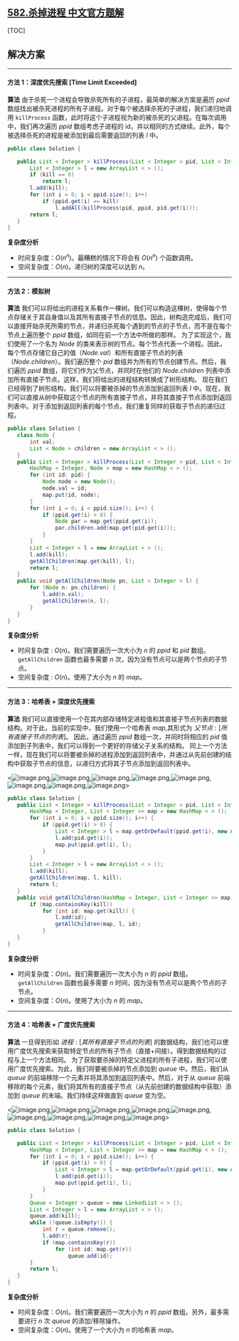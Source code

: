 ## [582.杀掉进程 中文官方题解](https://leetcode.cn/problems/kill-process/solutions/100000/sha-diao-jin-cheng-by-leetcode-solution-urj1)

[TOC]  

 ## 解决方案

---

 #### 方法 1：深度优先搜索 **[Time Limit Exceeded]**

 **算法**
 由于杀死一个进程会导致杀死所有的子进程，最简单的解决方案是遍历 $ppid$ 数组找出被杀死进程的所有子进程。对于每个被选择杀死的子进程，我们递归地调用  `killProcess` 函数，此时将这个子进程视为新的被杀死的父进程。在每次调用中，我们再次遍历 $ppid$ 数组考虑子进程的 id，并以相同的方式继续。此外，每个被选择杀死的进程是被添加到最后需要返回的列表 $l$ 中。

 ```Java [slu1]
public class Solution {

    public List < Integer > killProcess(List < Integer > pid, List < Integer > ppid, int kill) {
        List < Integer > l = new ArrayList < > ();
        if (kill == 0)
            return l;
        l.add(kill);
        for (int i = 0; i < ppid.size(); i++)
            if (ppid.get(i) == kill)
                l.addAll(killProcess(pid, ppid, pid.get(i)));
        return l;
    }
}
 ```

 **复杂度分析**

 * 时间复杂度：$O(n^n)$。最糟糕的情况下将会有 $O(n^n)$ 个函数调用。
 * 空间复杂度：$O(n)$。递归树的深度可以达到 $n$。

---

 #### 方法 2：模拟树

 **算法**
 我们可以将给出的进程关系看作一棵树。我们可以构造这棵树，使得每个节点存储关于其自身值以及其所有直接子节点的信息。因此，树构造完成后，我们可以直接开始杀死所需的节点，并递归杀死每个遇到的节点的子节点，而不是在每个节点上遍历整个 $ppid$ 数组，如同在前一个方法中所做的那样。
 为了实现这个，我们使用了一个名为 $Node$ 的类来表示树的节点。每个节点代表一个进程。因此，每个节点存储它自己的值（$Node.val$）和所有直接子节点的列表（$Node.children$）。我们遍历整个 $pid$ 数组并为所有的节点创建节点。然后，我们遍历 $ppid$ 数组，将它们作为父节点，并同时在他们的 $Node.children$ 列表中添加所有直接子节点。这样，我们将给出的进程结构转换成了树形结构。
 现在我们已经得到了树形结构，我们可以将要被杀掉的节点添加到返回列表 $l$ 中。现在，我们可以直接从树中获取这个节点的所有直接子节点，并将其直接子节点添加到返回列表中。对于添加到返回列表的每个节点，我们重复同样的获取子节点的递归过程。

 ```Java [slu2]
 public class Solution {
    class Node {
        int val;
        List < Node > children = new ArrayList < > ();
    }
    public List < Integer > killProcess(List < Integer > pid, List < Integer > ppid, int kill) {
        HashMap < Integer, Node > map = new HashMap < > ();
        for (int id: pid) {
            Node node = new Node();
            node.val = id;
            map.put(id, node);
        }
        for (int i = 0; i < ppid.size(); i++) {
            if (ppid.get(i) > 0) {
                Node par = map.get(ppid.get(i));
                par.children.add(map.get(pid.get(i)));
            }
        }
        List < Integer > l = new ArrayList < > ();
        l.add(kill);
        getAllChildren(map.get(kill), l);
        return l;
    }
    public void getAllChildren(Node pn, List < Integer > l) {
        for (Node n: pn.children) {
            l.add(n.val);
            getAllChildren(n, l);
        }
    }
}
 ```

 **复杂度分析**

 * 时间复杂度 : $O(n)$。我们需要遍历一次大小为 $n$ 的 $ppid$ 和 $pid$ 数组。`getAllChildren` 函数也最多需要 $n$ 次，因为没有节点可以是两个节点的子节点。
 * 空间复杂度 : $O(n)$。使用了大小为 $n$ 的 $map$。

---

 #### 方法 3：哈希表 + 深度优先搜索

 **算法**
 我们可以直接使用一个在其内部存储特定进程值和其直接子节点列表的数据结构。对于此，当前的实现中，我们使用一个哈希表 $map$,其形式为 ${父节点: [所有直接子节点的列表]}$。
 因此，通过遍历 $ppid$ 数组一次，并同时将相应的 $pid$ 值添加到子列表中，我们可以得到一个更好的存储父子关系的结构。
 同上一个方法一样，现在我们可以将要被杀掉的进程添加到返回列表中，并通过从先前创建的结构中获取子节点的信息，以递归方式将其子节点添加到返回列表中。

<![image.png](https://pic.leetcode-cn.com/a7a481b58060408563b862b9731d209aa7e8d344ccf108ccf5398f59625a9f9f-image.png),![image.png](https://pic.leetcode-cn.com/b526bb427636fb5600f49388d5d52eba11303c2a42eeae08c3a4ee5ff317d820-image.png),![image.png](https://pic.leetcode-cn.com/e0bda251a8a96a392e7bf60fdb5208808ce96fef47eb373487a5adeef2c3e18e-image.png),![image.png](https://pic.leetcode-cn.com/42609ed2da11073cd64f89e4739b65353003a4503942d659e8becae0f2ed2192-image.png),![image.png](https://pic.leetcode-cn.com/70c7a9ba12051ec7cefc144cbf8bd54ff4f1f209191ec22657ea75e55d55f4f3-image.png),![image.png](https://pic.leetcode-cn.com/1a703cd4a4a259003767ab60ecac21f465023107fef73355de07f246962c5e18-image.png),![image.png](https://pic.leetcode-cn.com/44a976fbde0f010671f53bd8c441d119524eeab1b6c4cdbdb590d3cc7b37c0ce-image.png),![image.png](https://pic.leetcode-cn.com/8ae6d6c7edf21e0f451a2d24c8b51465f69f4dcbcd1ee2e992d6769012e1228f-image.png)>

 ```Java [slu3]
 public class Solution {
    public List < Integer > killProcess(List < Integer > pid, List < Integer > ppid, int kill) {
        HashMap < Integer, List < Integer >> map = new HashMap < > ();
        for (int i = 0; i < ppid.size(); i++) {
            if (ppid.get(i) > 0) {
                List < Integer > l = map.getOrDefault(ppid.get(i), new ArrayList < Integer > ());
                l.add(pid.get(i));
                map.put(ppid.get(i), l);
            }
        }
        List < Integer > l = new ArrayList < > ();
        l.add(kill);
        getAllChildren(map, l, kill);
        return l;
    }
    public void getAllChildren(HashMap < Integer, List < Integer >> map, List < Integer > l, int kill) {
        if (map.containsKey(kill))
            for (int id: map.get(kill)) {
                l.add(id);
                getAllChildren(map, l, id);
            }
    }
}
 ```

 **复杂度分析**

 * 时间复杂度：$O(n)$。我们需要遍历一次大小为 $n$ 的 $ppid$ 数组。`getAllChildren` 函数也最多需要 $n$ 时间，因为没有节点可以是两个节点的子节点。
 * 空间复杂度：$O(n)$。使用了大小为 $n$ 的 $map$。

---

 #### 方法 4：哈希表 + 广度优先搜索

 **算法**
 一旦得到形如 $进程: [其所有直接子节点的列表]$ 的数据结构，我们也可以使用广度优先搜索来获取特定节点的所有子节点（直接+间接）。得到数据结构的过程与上一个方法相同。
 为了获取要杀掉的特定父进程的所有子进程，我们可以使用广度优先搜索。为此，我们将要被杀掉的节点添加到 $queue$ 中。然后，我们从 $queue$ 的前端移除一个元素并将其添加到返回列表中。然后，对于从 $queue$ 前端移除的每个元素，我们将其所有的直接子节点（从先前创建的数据结构中获取）添加到 $queue$ 的末端。我们持续这样做直到 $queue$ 变为空。

<![image.png](https://pic.leetcode-cn.com/b6997b6bf2606777951ab7f28287010df8139ebcc2bc768dbb1b6d7081cef19a-image.png),![image.png](https://pic.leetcode-cn.com/e7d3ba32c42515125762330c61caa1f959911dbd89ed9c8636e0757f7854b886-image.png),![image.png](https://pic.leetcode-cn.com/0962db4edec1d58090437830544cfd1fec33ce2535e62af8a045ef786e1fb116-image.png),![image.png](https://pic.leetcode-cn.com/a0958760dd5545369fe8a9f3a7e8ccac4b94c01936edc882918f11dff194ac9a-image.png),![image.png](https://pic.leetcode-cn.com/63a86af07d08e93c1ffad821659623d1d2746f575d86bd85d3bf0c0570623ec0-image.png),![image.png](https://pic.leetcode-cn.com/51e26b6f86ffcc832d1c7fddd04f544975ea7ad892e8b26e1ab2e6567c18f335-image.png),![image.png](https://pic.leetcode-cn.com/64e3c32619d1a9eb7c0a77ba5b4e1e8179bc9e0eb71733799ef8e988358ba6ef-image.png),![image.png](https://pic.leetcode-cn.com/d79135ccadfc4695b0518e4ff11ff076a6afac31fc0eb7c0ffef69a85d1c848b-image.png),![image.png](https://pic.leetcode-cn.com/4e4f7245777e81824384b10cc42f88ec7f4fecf51fd24c187bd7844b4a845521-image.png)>

 ```Java [slu4]
 public class Solution {

    public List < Integer > killProcess(List < Integer > pid, List < Integer > ppid, int kill) {
        HashMap < Integer, List < Integer >> map = new HashMap < > ();
        for (int i = 0; i < ppid.size(); i++) {
            if (ppid.get(i) > 0) {
                List < Integer > l = map.getOrDefault(ppid.get(i), new ArrayList < Integer > ());
                l.add(pid.get(i));
                map.put(ppid.get(i), l);
            }
        }
        Queue < Integer > queue = new LinkedList < > ();
        List < Integer > l = new ArrayList < > ();
        queue.add(kill);
        while (!queue.isEmpty()) {
            int r = queue.remove();
            l.add(r);
            if (map.containsKey(r))
                for (int id: map.get(r))
                    queue.add(id);
        }
        return l;
    }
}
 ```

 **复杂度分析**

 * 时间复杂度：$O(n)$。我们需要遍历一次大小为 $n$ 的 $ppid$ 数组。另外，最多需要进行 $n$ 次 $queue$ 的添加/移除操作。
 * 空间复杂度：$O(n)$。使用了一个大小为 $n$ 的哈希表 $map$。